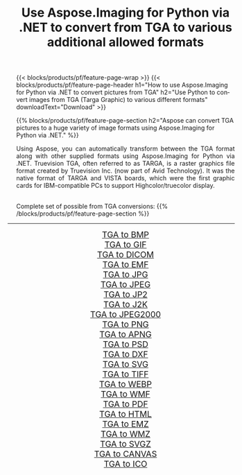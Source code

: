 ﻿---
title: Use Aspose.Imaging for Python via .NET to convert from TGA to various additional allowed formats 
weight: 3920
url: /python-net/conversion/from/tga 
lang: en
langdirlevel: 2
locales: zh-hans,ja,it,ru,de,es,fr,nl,id,lt,pl,pt,vi,tr,ko,zh-hant,ar,hi,th,sv,cs,uk,he
description: You can quickly transform from TGA(Targa Graphic) into various formats using Aspose.Imaging for Python via .NET.
---

{{< blocks/products/pf/feature-page-wrap >}}
{{< blocks/products/pf/feature-page-header h1="How to use Aspose.Imaging for Python via .NET to convert pictures from TGA" h2="Use Python to convert images from TGA (Targa Graphic) to various different formats" downloadText="Download" >}}


{{% blocks/products/pf/feature-page-section  h2="Aspose can convert TGA pictures to a huge variety of image formats using Aspose.Imaging for Python via .NET." %}}
<p align=justify>Using Aspose, you can automatically transform between the TGA format along with other supplied formats using Aspose.Imaging for Python via .NET. Truevision TGA, often referred to as TARGA, is a raster graphics file format created by Truevision Inc. (now part of Avid Technology). It was the native format of TARGA and VISTA boards, which were the first graphic cards for IBM-compatible PCs to support Highcolor/truecolor display.</p>
<br/>
Complete set of possible from TGA conversions:
{{% /blocks/products/pf/feature-page-section %}}
<div class="container-fluid productfamilypage bg-gray">
    <div class="convertypes bg-gray agp-content section">
        <div class="container">
		<hr style="margin-left:-20px;"/>
		<div class="row other-converters" style="gap: 10px;font-size: 19px;text-align:center;">
		    <div class='col-md-2 other-converter remove-lp remove-rp'><a href="/imaging/python-net/conversion/tga-to-bmp" style="padding:15px;">TGA to BMP</a></div><div class='col-md-2 other-converter remove-lp remove-rp'><a href="/imaging/python-net/conversion/tga-to-gif" style="padding:15px;">TGA to GIF</a></div><div class='col-md-2 other-converter remove-lp remove-rp'><a href="/imaging/python-net/conversion/tga-to-dicom" style="padding:15px;">TGA to DICOM</a></div><div class='col-md-2 other-converter remove-lp remove-rp'><a href="/imaging/python-net/conversion/tga-to-emf" style="padding:15px;">TGA to EMF</a></div><div class='col-md-2 other-converter remove-lp remove-rp'><a href="/imaging/python-net/conversion/tga-to-jpg" style="padding:15px;">TGA to JPG</a></div><div class='col-md-2 other-converter remove-lp remove-rp'><a href="/imaging/python-net/conversion/tga-to-jpeg" style="padding:15px;">TGA to JPEG</a></div><div class='col-md-2 other-converter remove-lp remove-rp'><a href="/imaging/python-net/conversion/tga-to-jp2" style="padding:15px;">TGA to JP2</a></div><div class='col-md-2 other-converter remove-lp remove-rp'><a href="/imaging/python-net/conversion/tga-to-j2k" style="padding:15px;">TGA to J2K</a></div><div class='col-md-2 other-converter remove-lp remove-rp'><a href="/imaging/python-net/conversion/tga-to-jpeg2000" style="padding:15px;">TGA to JPEG2000</a></div><div class='col-md-2 other-converter remove-lp remove-rp'><a href="/imaging/python-net/conversion/tga-to-png" style="padding:15px;">TGA to PNG</a></div><div class='col-md-2 other-converter remove-lp remove-rp'><a href="/imaging/python-net/conversion/tga-to-apng" style="padding:15px;">TGA to APNG</a></div><div class='col-md-2 other-converter remove-lp remove-rp'><a href="/imaging/python-net/conversion/tga-to-psd" style="padding:15px;">TGA to PSD</a></div><div class='col-md-2 other-converter remove-lp remove-rp'><a href="/imaging/python-net/conversion/tga-to-dxf" style="padding:15px;">TGA to DXF</a></div><div class='col-md-2 other-converter remove-lp remove-rp'><a href="/imaging/python-net/conversion/tga-to-svg" style="padding:15px;">TGA to SVG</a></div><div class='col-md-2 other-converter remove-lp remove-rp'><a href="/imaging/python-net/conversion/tga-to-tiff" style="padding:15px;">TGA to TIFF</a></div><div class='col-md-2 other-converter remove-lp remove-rp'><a href="/imaging/python-net/conversion/tga-to-webp" style="padding:15px;">TGA to WEBP</a></div><div class='col-md-2 other-converter remove-lp remove-rp'><a href="/imaging/python-net/conversion/tga-to-wmf" style="padding:15px;">TGA to WMF</a></div><div class='col-md-2 other-converter remove-lp remove-rp'><a href="/imaging/python-net/conversion/tga-to-pdf" style="padding:15px;">TGA to PDF</a></div><div class='col-md-2 other-converter remove-lp remove-rp'><a href="/imaging/python-net/conversion/tga-to-html" style="padding:15px;">TGA to HTML</a></div><div class='col-md-2 other-converter remove-lp remove-rp'><a href="/imaging/python-net/conversion/tga-to-emz" style="padding:15px;">TGA to EMZ</a></div><div class='col-md-2 other-converter remove-lp remove-rp'><a href="/imaging/python-net/conversion/tga-to-wmz" style="padding:15px;">TGA to WMZ</a></div><div class='col-md-2 other-converter remove-lp remove-rp'><a href="/imaging/python-net/conversion/tga-to-svgz" style="padding:15px;">TGA to SVGZ</a></div><div class='col-md-2 other-converter remove-lp remove-rp'><a href="/imaging/python-net/conversion/tga-to-canvas" style="padding:15px;">TGA to CANVAS</a></div><div class='col-md-2 other-converter remove-lp remove-rp'><a href="/imaging/python-net/conversion/tga-to-ico" style="padding:15px;">TGA to ICO</a></div>
                </div>
        </div>
    </div>
</div>
<br/>


